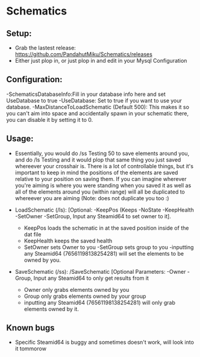 # Schematics

## Setup:
- Grab the lastest release: https://github.com/PandahutMiku/Schematics/releases
- Either just plop in, or just plop in and edit in your Mysql Configuration

## Configuration:
-SchematicsDatabaseInfo:Fill in your database info here and set UseDatabase to true
-UseDatabase: Set to true if you want to use your database.
-MaxDistanceToLoadSchematic (Default 500): This makes it so you can't aim into space and accidentally spawn in your schematic there, you can disable it by setting it to 0.


## Usage:
- Essentially, you would do /ss Testing 50 to save elements around you, and do /ls Testing and it would plop that same thing you just saved whereever your crosshair is. There is a lot of controllable things, but it's important to keep in mind the positions of the elements are saved relative to your position on saving them. If you can imagine wherever you're aiming is where you were standing when you saved it as well as all of the elements around you (within range) will all be duplicated to whereever you are aiming (Note: does not duplicate you too :)


- LoadSchematic (/ls):  <Name> [Optional: -KeepPos (Keeps -NoState -KeepHealth -SetOwner -SetGroup, Input any Steamid64 to set owner to it]. 
  -  KeepPos loads the schematic in at the saved position inside of the dat file
  - KeepHealth keeps the saved health
  - SetOwner sets Owner to you
  -SetGroup sets group to you
  -inputting any Steamid64 (76561198138254281) will set the elements to be owned by you.
  
- SaveSchematic (/ss): /SaveSchematic <name> <distance> [Optional Parameters: -Owner  -Group, Input any Steamid64 to only get results from it
  - Owner only grabs elements owned by you
  - Group only grabs elements owned by your group
  - inputting any Steamid64 (76561198138254281) will only grab elements owned by it.
 
## Known bugs
- Specific Steamid64 is buggy and sometimes doesn't work, will look into it tommorow

